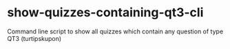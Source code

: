 # show-quizzes-containing-qt3-cli
Command line script to show all quizzes which contain any question of type QT3 (turtipskupon)
